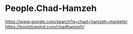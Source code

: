 # People.Chad-Hamzeh
https://www.google.com/search?q=chad+hamzeh+marketer https://bootstrapmd.com/chadhamzeh/
